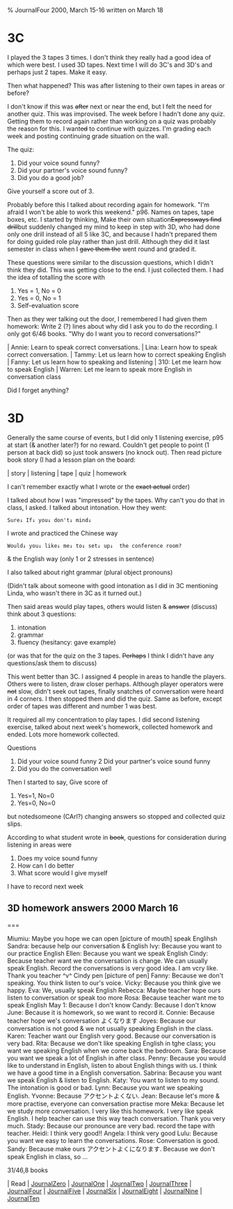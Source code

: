 % JournalFour 2000, March 15-16 written on March 18

# 3C

I played the 3 tapes 3 times. I don't think they really had a good idea of which were best. I used 3D tapes. Next time I will do 3C's and 3D's and perhaps just 2 tapes. Make it easy.

Then what happened? This was after listening to their own tapes in areas or before?

I don't know if this was ~~after~~ next or near the end, but I felt the need for another quiz. This was improvised. The week before I hadn't done any quiz. Getting them to record again rather than working on a quiz was probably the reason for this. I want~~ed~~ to continue with quizzes. I'm grading each week and posting continuing grade situation on the wall.

The quiz: 

1. Did your voice sound funny?
2. Did your partner's voice sound funny?
3. Did you do a good job?

Give yourself a score out of 3.

Probably before this I talked about recording again for homework. "I'm afraid I won't be able to work this weekend." p96. Names on tapes, tape boxes, etc. I started by thinking, Make their own situation~~Expressways find drill~~but suddenly changed my mind to keep in step with 3D, who had done only one drill instead of all 5 like 3C, and because I hadn't prepared them for doing guided role play rather than just drill. Although they did it last semester in class when I ~~gave them the~~ went round and graded it.

These questions were similar to the discussion questions, which I didn't think they did. This was getting close to the end. I just collected them. I had the idea of totalling the score with 

1. Yes = 1, No = 0
2. Yes = 0, No = 1
3. Self-evaluation score

Then as they wer talking out the door, I remembered I had given them homework: Write 2 (?) lines about why did I ask you to do the recording. I only got 6/46 books. "Why do I want you to record conversations?"

| Annie: Learn to speak correct conversations.
| Lina: Learn how to speak correct conversation.
| Tammy: Let us learn how to correct speaking English
| Fanny: Let us learn how to speaking and listening
| 310: Let me learn how to speak English
| Warren: Let me learn to speak more English in conversation class

Did I forget anything?

# 3D

Generally the same course of events, but I did only 1 listening exercise, p95 at start (& another later?) for no reward. Couldn't get people to point (1 person at back did) so just took answers (no knock out). Then read picture book story (I had a lesson plan on the board:

| story
| listening
| tape
| quiz
| homework

I can't remember exactly what I wrote or the ~~exact actual~~ order)

I talked about how I was "impressed" by the tapes. Why can't you do that in class, I asked. I talked about intonation. How they went:

	Sure↓ If↓ you↓ don't↓ mind↓

I wrote and practiced the Chinese way

	Would↓ you↓ like↓ me↓ to↓ set↓ up↓  the conference room?

& the English way (only 1 or 2 stresses in sentence)

I also talked about right grammar (plural object pronouns)

(Didn't talk about someone with good intonation as I did in 3C mentioning Linda, who wasn't there in 3C as it turned out.)

Then said areas would play tapes, others would listen & ~~answer~~ (discuss) think about 3 questions:

1. intonation
2. grammar
3. fluency (hesitancy: gave example)


(or was that for the quiz on the 3 tapes. ~~Perhaps~~ I think I didn't have any questions/ask them to discuss)

This went better than 3C. I assigned 4 people in areas to handle the players. Others were to listen, draw closer perhaps. Although player operators were ~~not~~ slow, didn't seek out tapes, finally snatches of conversation were heard in 4 corners. I then stopped them and did the quiz. Same as before, except order of tapes was different and number 1 was best.

It required all my concentration to play tapes. I did second listening exercise, talked about next week's homework, collected homework and ended. Lots more homework collected.

Questions

1. Did your voice sound funny
2  Did your partner's voice sound funny
3. Did you do the conversation well

Then I started to say, Give score of 

1. Yes=1, No=0
2. Yes=0, No=0

but notedsomeone (CArl?) changing answers so stopped and collected quiz slips.

According to what student wrote in ~~book~~, questions for consideration during listening in areas were 

1. Does my voice sound funny
2. How can I do better
3. What score would I give myself

I have to record next week

## 3D homework answers 2000 March 16

===

Miumiu: Maybe you hope we can open [picture of mouth] speak Englihsh
Sandra: because help our conversation & English
Ivy: Because you want to our practice English
Ellen: Because you want we speak English
Cindy: Because teacher want we the conversation is change. We can usually speak English. Record the conversations is very good idea. I am vcry like. Thank you teacher ^v^ Cindy pen [picture of pen]
Fanny: Because we don't speaking. You think listen to our's voice.
Vicky: Because you think give we happy.
Eva: We, usually speak English
Rebecca: Maybe teacher hope ours listen to conversation or speak too more
Rosa: Because teacher want me to speak English
May 1: Because I don't know
Candy: Because I don't know
June: Because it is homework, so we want to record it.
Connie: Because teacher hope we's conversation よくなります
Joyes: Because our conversation is not good & we not usually speaking English in the class.
Karen: Teacher want our English very good. Because our conversation is very bad.
Rita: Because we don't like speaking English in tghe class; you want we speaking English when we come back the bedroom.
Sara: Because you want we speak a lot of English in after class.
Penny: Because you would like to understand in English, listen to about English things with us. I think we have a good time in a English conversation.
Sabrina: Because you want we speak English & listen to English.
Katy: You want to listen to my sound. The intonation is good or bad.
Lynn: Because you want we speaking English.
Yvonne: Because アクセントよくない.
Jean: Because let's more & more practise, everyone can conversation practise more
Meka: Because let we study more conversation. I very like this homework. I very like speak English. I help teacher can use this way teach conversation. Thank you very much.
Stady: Because our pronounce are very bad. record the tape with teacher.
Heidi: I think very good!!
Angela: I think very good
Lulu: Because you want we easy to learn the conversations.
Rose: Conversation is good.
Sandy: Because make ours アクセントよくになります. Because we don't speak English in class, so ... 

31/46,8 books

| Read
| [JournalZero](JournalZero.html)
| [JournalOne](JournalOne.html)
| [JournalTwo](JournalTwo.html)
| [JournalThree](JournalThree.html)
| [JournalFour](JournalFour.html)
| [JournalFive](JournalFive.html)
| [JournalSix](JournalSix.html)
| [JournalEight](JournalEight.html)
| [JournalNine](JournalNine.html)
| [JournalTen](JournalTen.html)
